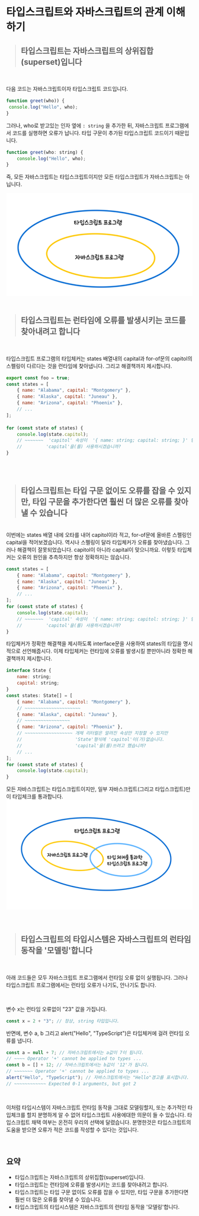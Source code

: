 # 타입스크립트와 자바스크립트의 관계 이해하기

> ## 타입스크립트는 자바스크립트의 상위집합(superset)입니다

 </br>

다음 코드는 자바스크립트이자 타입스크립트 코드입니다.

```jsx
function greet(who)) {
 console.log("Hello", who);
}
```

그러나, who로 받고있는 인자 옆에 `: string` 을 추가한 뒤, 자바스크립트 프로그램에서 코드를 실행하면 오류가 납니다. 타입 구문이 추가된 타입스크립트 코드이기 때문입니다.

```jsx
function greet(who: string) {
	console.log("Hello", who);
}
```

즉, 모든 자바스크립트는 타입스크립트이지만 모든 타입스크립트가 자바스크립트는 아닙니다.

<img src="../assets/ch_1_item_1_1.jpeg" />

</br>
</br>

> ## 타입스크립트는 런타임에 오류를 발생시키는 코드를 찾아내려고 합니다

</br>

타입스크립트 프로그램의 타입체커는 states 배열내의 capital과 for-of문의 capitol의 스펠링이 다르다는 것을 런타임에 찾아냅니다. 그리고 해결책까지 제시합니다.

```jsx
export const foo = true;
const states = [
	{ name: "Alabama", capital: "Montgomery" },
	{ name: "Alaska", capital: "Juneau" },
	{ name: "Arizona", capital: "Phoenix" },
	// ...
];

for (const state of states) {
	console.log(state.capitol);
	// ~~~~~~~  'capitol' 속성이  '{ name: string; capital: string; }' 형식에 없습니다.
	//         'capital'을(를) 사용하시겠습니까?
}
```

</br>
</br>

> ## 타입스크립트는 타입 구문 없이도 오류를 잡을 수 있지만, 타입 구문을 추가한다면 훨씬 더 많은 오류를 찾아낼 수 있습니다

</br>
이번에는 states 배열 내에 오타를 내어 capitol이라 적고, for-of문에 올바른 스펠링인 capital을 적어보겠습니다. 역시나 스펠링이 달라 타입체커가 오류를 찾아냈습니다. 그러나 해결책이 잘못되었습니다. capitol이 아니라 capital이 맞으니까요. 이렇듯 타입체커는 오류의 원인을 추측하지만 항상 정확하지는 않습니다.

```jsx
const states = [
	{ name: "Alabama", capitol: "Montgomery" },
	{ name: "Alaska", capitol: "Juneau" },
	{ name: "Arizona", capitol: "Phoenix" },
	// ...
];
for (const state of states) {
	console.log(state.capital);
	// ~~~~~~~  'capital' 속성이  '{ name: string; capitol: string; }' 형식에 없습니다.
	//         'capitol'을(를) 사용하시겠습니까?
}
```

타입체커가 정확한 해결책을 제시하도록 interface문을 사용하여 states의 타입을 명시적으로 선언해줍시다. 이제 타입체커는 런타임에 오류를 발생시킬 뿐만아니라 정확한 해결책까지 제시합니다.

```jsx
interface State {
	name: string;
	capital: string;
}
const states: State[] = [
	{ name: "Alabama", capitol: "Montgomery" },
	// ~~~~~~~~~~~~~~~~~~~~~
	{ name: "Alaska", capitol: "Juneau" },
	// ~~~~~~~~~~~~~~~~~
	{ name: "Arizona", capitol: "Phoenix" },
	// ~~~~~~~~~~~~~~~~~~ 개체 리터럴은 알려진 속성만 지정할 수 있지만
	//                    'State'형식에 'capitol'이(가)없습니다.
	//                    'capital'을(를)쓰려고 했습니까?
	// ...
];
for (const state of states) {
	console.log(state.capital);
}
```

모든 자바스크립트는 타입스크립트이지만, 일부 자바스크립트(그리고 타입스크립트)만이 타입체크를 통과합니다.
<img src="../assets/ch_1_item_1_2.jpeg" />

</br>

> ## 타입스크립트의 타입시스템은 자바스크립트의 런타임 동작을 '모델링'합니다

</br>

아래 코드들은 모두 자바스크립트 프로그램에서 런타임 오류 없이 실행됩니다. 그러나 타입스크립트 프로그램에서는 런타임 오류가 나기도, 안나기도 합니다.

</br>

변수 x는 런타임 오류없이 "23" 값을 가집니다.

```jsx
const x = 2 + "3"; // 정상, string 타입입니다.
```

반면에, 변수 a, b 그리고 alert("Hello", "TypeScript")은 타입체커에 걸려 런타임 오류를 냅니다.

```jsx
const a = null + 7; // 자바스크립트에서는 a값이 7이 됩니다.
// ~~~~ Operator '+' cannot be applied to types ...
const b = [] + 12; // 자바스크립트에서는 b값이 '12'가 됩니다.
// ~~~~~~~ Operator '+' cannot be applied to types ...
alert("Hello", "TypeScript"); // 자바스크립트에서는 "Hello"경고를 표시합니다.
// ~~~~~~~~~~~~ Expected 0-1 arguments, but got 2
```

</br>

이처럼 타입시스템이 자바스크립트 런타임 동작을 그대로 모델링할지, 또는 추가적인 타입체크를 할지 분명하게 알 수 없어 타입스크립트 사용에대한 의문이 들 수 있습니다. 타입스크립트 채택 여부는 온전히 우리의 선택에 달렸습니다. 분명한것은 타입스크립트의 도움을 받으면 오류가 적은 코드를 작성할 수 있다는 것입니다.

</br>

## 요약

- 타입스크립트는 자바스크립트의 상위집합(superset)입니다.
- 타입스크립트는 런타임에 오류를 발생시키는 코드를 찾아내려고 합니다.
- 타입스크립트는 타입 구문 없이도 오류를 잡을 수 있지만, 타입 구문을 추가한다면 훨씬 더 많은 오류를 찾아낼 수 있습니다.
- 타입스크립트의 타입시스템은 자바스크립트의 런타임 동작을 '모델링'합니다.
